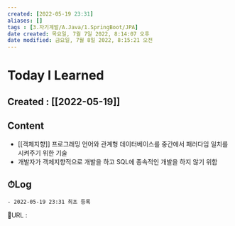 ```yaml
---
created: [2022-05-19 23:31]
aliases: []
tags : [3.자기계발/A.Java/1.SpringBoot/JPA]
date created: 목요일, 7월 7일 2022, 8:14:07 오후
date modified: 금요일, 7월 8일 2022, 8:15:21 오전
---
```


# Today I Learned
## Created : [[2022-05-19]]
## Content
- [[객체지향]] 프로그래밍 언어와 관계형 데이터베이스를 중간에서 패러다임 일치를 시켜주기 위한 기술
- 개발자가 객체지향적으로 개발을 하고 SQL에 종속적인 개발을 하지 않기 위함

## ⏱Log
	- 2022-05-19 23:31 최초 등록


📙URL :